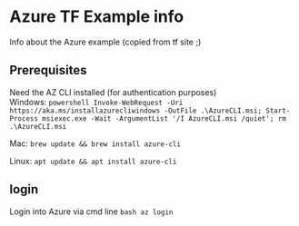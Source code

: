 # Azure TF Example info

Info about the Azure example (copied from tf site ;)

## Prerequisites

Need the AZ CLI installed (for authentication purposes)  
Windows: ```powershell Invoke-WebRequest -Uri https://aka.ms/installazurecliwindows -OutFile .\AzureCLI.msi; Start-Process msiexec.exe -Wait -ArgumentList '/I AzureCLI.msi /quiet'; rm .\AzureCLI.msi ```

Mac: ``` brew update && brew install azure-cli ```

Linux: ``` apt update && apt install azure-cli ```


## login

Login into Azure via cmd line ```bash az login ```
